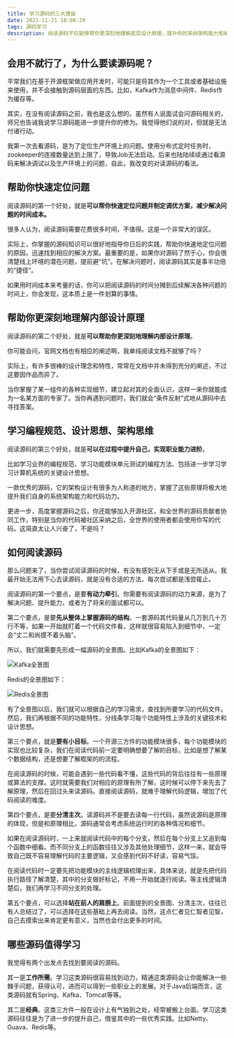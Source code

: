 ```yaml
---
title: 学习源码的三大理由
date: 2021-11-21 18:08:29
tags: 源码学习
description: 阅读源码不仅能够帮你更深刻地理解底层设计原理，提升你的系统架构能力和编码功力，还能让你知道使用中有哪些坑，提前避免。
---
```


## 会用不就行了，为什么要读源码呢？

平常我们在基于开源框架做应用开发时，可能只是将其作为一个工具或者基础设施来使用，并不会接触到源码层面的东西。比如，Kafka作为消息中间件、Redis作为缓存等。

其实，在没有阅读源码之前，我也是这么想的。虽然有人说面试会问源码相关的，师兄也告诫我说学习源码能进一步提升你的修为。我觉得他们说的对，但就是无法付诸行动。

我第一次去看源码，是为了定位生产环境上的问题。使用分布式定时任务时，zookeeper的连接数量达到上限了，导致Job无法启动。后来也陆陆续续通过看源码来解决调试以及生产环境上的问题，自此，我改变的对读源码的看法。

## 帮助你快速定位问题

阅读源码的第一个好处，就是**可以帮你快速定位问题并制定调优方案，减少解决问题的时间成本。**

很多人认为，阅读源码需要花费很多时间，不值得。这是一个非常大的误区。

实际上，你掌握的源码知识可以很好地指导你日后的实践，帮助你快速地定位问题的原因，迅速找到相应的解决方案。最重要的是，如果你对源码了然于心，你会很清楚线上环境的潜在问题，提前避“坑”。在解决问题时，阅读源码其实是事半功倍的“捷径”。

如果用时间成本来考量的话，你可以把阅读源码的时间分摊到后续解决各种问题的时间上，你会发现，这本质上是一件划算的事情。

## 帮助你更深刻地理解内部设计原理

阅读源码的第二个好处，就是**可以帮助你更深刻地理解内部设计原理**。

你可能会问，官网文档也有相应的阐述啊，我单纯阅读文档不就够了吗？

实际上，有许多很棒的设计理念和特性，常常在文档中并未得到充分的阐述，不过这要因作品而异了。

当你掌握了某一组件的各种实现细节，建立起对其的全面认识，这样一来你就能成为一名某方面的专家了。当你再遇到问题时，我们就会“条件反射”式地从源码中去寻找答案。

## 学习编程规范、设计思想、架构思维

阅读源码的第三个好处，就是**可以在过程中提升自己，实现职业能力进阶**。

比如学习业界的编程规范、学习功能模块单元测试的编程方法、包括进一步学习学习计算机系统的关键设计思想。

一款优秀的源码，它的架构设计有很多为人称道的地方，掌握了这些原理将极大地提升我们自身的系统架构能力和代码功力。

更进一步，高度掌握源码之后，你还能够加入开源社区，和全世界的源码贡献者协同工作，特别是当你的代码被社区采纳之后，全世界的使用者都会使用你写的代码。这简直太让人兴奋了，不是吗？



## 如何阅读源码

那么问题来了，当你尝试阅读源码的时候，有没有感到无从下手或是无所适从。我最开始无法用下心去读源码，就是没有合适的方法，每次尝试都是浅尝辄止。

阅读源码的第一个要点，是要**有动力牵引**。你需要有阅读源码的动力来源，是为了解决问题、提升能力，或者为了将来的面试都可以。

第二个要点，是要**先从整体上掌握源码的结构**。一套源码其代码量从几万到几十万行不等，如果一开始就盯着一个代码文件看，这样就很容易陷入到细节中，一定会“丈二和尚摸不着头脑”。

所以，我们就需要先形成一幅源码的全景图。比如Kafka的全景图如下：

![Kafka全景图](/images/kafka.jpg)

Redis的全景图如下：

![Redis全景图](/images/redis.jpg)

有了全景图以后，我们就可以根据自己的学习需求，查找到所要学习的代码文件。然后，我们再根据不同的功能特性，分线条学习每个功能特性上涉及的关键技术和设计思想。

第三个要点，就是**要有小目标**。一个开源三方件的功能模块很多，每个功能模块的实现也比较复杂，我们在阅读代码前一定要明确想要了解的目标，比如是想了解某个数据结构，还是想要了解框架的的流程。

在阅读源码的时候，可能会遇到一些代码看不懂，这些代码的背后往往有一些原理或算法的支撑。这时就需要我们对相应的原理有所了解，这时候可以停下来先去了解原理，然后在回过头来读源码。直接阅读源码，就难于理解代码逻辑，增加了代码阅读的难度。

第四个要点，是要**分清主次**。读源码并不是要去读每一行代码，虽然说源码是原理的体现，但是和原理相比，源码通常会考虑系统运行时的各种情况和细节。

如果在阅读源码时，一上来就阅读代码中的每个分支，然后在每个分支上又追到每个函数中细看。而不同分支上的函数往往又涉及其他处理细节，这样一来，就会导致自己既不容易理解代码的主要逻辑，又会感到代码不好读，容易气馁。

在阅读代码时一定要先把功能模块的主线逻辑梳理出来，具体来说，就是先把代码执行路径了解清楚，其中的分支做好标记，不用一开始就逐行阅读。等主线逻辑清楚后，我们再学习不同分支的处理。

第五个要点，可以选择**站在前人的肩膀上**。前面提到的全景图、分清主次，往往已有人总结过了，可以选择在这些基础上再去阅读。当然，这点仁者见仁智者见智，自己去摸索出来肯定更有意义，当然也会付出更多的时间。

## 哪些源码值得学习

我觉得有两个出发点去找到要阅读的源码。

其一是**工作所需**。学习这类源码很容易找到动力，精通这类源码会让你能解决一些棘手问题，获得认可，进而可以得到一些职业上的发展。对于Java后端而言，这类源码就有Spring、Kafka、Tomcat等等。

其二是**经典**。这类三方件一般在设计上有气独到之处，经常被搬上台面。学习这类源码往往是为了进一步的提升自己，借鉴其中的一些优秀实践。比如Netty、Guava、Redis等。

